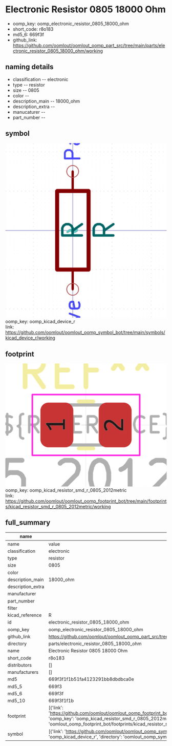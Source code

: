 # Electronic Resistor 0805 18000 Ohm

  
* oomp_key: oomp_electronic_resistor_0805_18000_ohm 
* short_code: r8o183
* md5_6: 669f3f  
* github_link: https://github.com/oomlout/oomlout_oomp_part_src/tree/main/parts/electronic_resistor_0805_18000_ohm/working  
## naming details
* classification -- electronic
* type -- resistor
* size -- 0805
* color -- 
* description_main -- 18000_ohm
* description_extra -- 
* manucaturer -- 
* part_number -- 



## symbol

![](symbol/0/working/working_600.png)  
oomp_key: oomp_kicad_device_r  
link: https://github.com/oomlout/oomlout_oomp_symbol_bot/tree/main/symbols/kicad_device_r/working  

## footprint

![](footprint/0/working/working_600.png)  
oomp_key: oomp_kicad_resistor_smd_r_0805_2012metric  
link: https://github.com/oomlout/oomlout_oomp_footprint_bot/tree/main/footprints/kicad_resistor_smd_r_0805_2012metric/working  

## full_summary
| name | value | 
| --- | --- | 
| name | value | 
| classification | electronic | 
| type | resistor | 
| size | 0805 | 
| color |  | 
| description_main | 18000_ohm | 
| description_extra |  | 
| manufacturer |  | 
| part_number |  | 
| filter |  | 
| kicad_reference | R | 
| id | electronic_resistor_0805_18000_ohm | 
| oomp_key | oomp_electronic_resistor_0805_18000_ohm | 
| github_link | https://github.com/oomlout/oomlout_oomp_part_src/tree/main/parts/electronic_resistor_0805_18000_ohm/working | 
| directory | parts/electronic_resistor_0805_18000_ohm | 
| name | Electronic Resistor 0805 18000 Ohm | 
| short_code | r8o183 | 
| distributors | [] | 
| manufacturers | [] | 
| md5 | 669f3f1f1b51fa4123291bb8dbdbca0e | 
| md5_5 | 669f3 | 
| md5_6 | 669f3f | 
| md5_10 | 669f3f1f1b | 
| footprint | [{'link': 'https://github.com/oomlout/oomlout_oomp_footprint_bot/tree/main/foootprntss/kicad_resistor_smd_r_0805_2012metric', 'oomp_key': 'oomp_kicad_resistor_smd_r_0805_2012metric', 'directory': 'oomlout_oomp_footprint_bot/footprints/kicad_resistor_smd_r_0805_2012metric//working/working.kicad_mod'}] | 
| symbol | [{'link': 'https://github.com/oomlout/oomlout_oomp_symbol_bot/tree/main/symbols/kicad_device_r', 'oomp_key': 'oomp_kicad_device_r', 'directory': 'oomlout_oomp_symbol_bot/symbols/kicad_device_r//working/working.kicad_sym'}] | 
